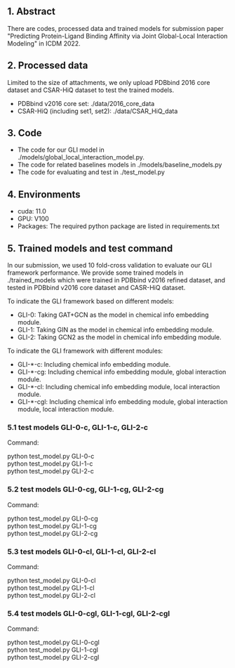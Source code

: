 ## 1. Abstract
There are codes, processed data and trained models for submission paper "Predicting Protein-Ligand Binding Affinity via Joint Global-Local Interaction Modeling" in ICDM 2022. 

## 2. Processed data
Limited to the size of attachments, we only upload PDBbind 2016 core dataset and CSAR-HiQ dataset to test the trained models. 
 - PDBbind v2016 core set: ./data/2016_core_data
 - CSAR-HiQ (including set1, set2): ./data/CSAR_HiQ_data

## 3. Code
 - The code for our GLI model in ./models/global_local_interaction_model.py.
 - The code for related baselines models in ./models/baseline_models.py
 - The code for evaluating and test in ./test_model.py

## 4. Environments
 - cuda: 11.0
 - GPU: V100
 - Packages: The required python package are listed in requirements.txt

## 5. Trained models and test command
In our submission, we used 10 fold-cross validation to evaluate our GLI framework performance. 
We provide some trained models in ./trained_models which were trained in PDBbind v2016 refined dataset, and tested in PDBbind v2016 core dataset and CASR-HiQ dataset.

To indicate the GLI framework based on different models:
 - GLI-0: Taking GAT+GCN as the model in chemical info embedding module.
 - GLI-1: Taking GIN as the model in chemical info embedding module.
 - GLI-2: Taking GCN2 as the model in chemical info embedding module.

To indicate the GLI framework with different modules:
 - GLI-\*-c: Including chemical info embedding module.
 - GLI-\*-cg: Including chemical info embedding module, global interaction module.
 - GLI-\*-cl: Including chemical info embedding module, local interaction module.
 - GLI-\*-cgl: Including chemical info embedding module, global interaction module, local interaction module.

### 5.1 test models GLI-0-c, GLI-1-c, GLI-2-c
Command: 

python test_model.py GLI-0-c  
python test_model.py GLI-1-c  
python test_model.py GLI-2-c  


### 5.2 test models GLI-0-cg, GLI-1-cg, GLI-2-cg
Command: 

python test_model.py GLI-0-cg  
python test_model.py GLI-1-cg  
python test_model.py GLI-2-cg


### 5.3 test models GLI-0-cl, GLI-1-cl, GLI-2-cl
Command: 

python test_model.py GLI-0-cl  
python test_model.py GLI-1-cl  
python test_model.py GLI-2-cl


### 5.4 test models GLI-0-cgl, GLI-1-cgl, GLI-2-cgl
Command: 

python test_model.py GLI-0-cgl  
python test_model.py GLI-1-cgl  
python test_model.py GLI-2-cgl

